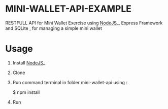 MINI-WALLET-API-EXAMPLE
=================

RESTFULL API for Mini Wallet Exercise using [NodeJS](https://github.com/sandhika/atm-cli/blob/v0.0.1/dist/commands/deposit.ts)_, Express Framework and SQLite , for managing a simple mini wallet

# Usage

1. Install [NodeJS](https://github.com/sandhika/atm-cli/blob/v0.0.1/dist/commands/deposit.ts)_
2. Clone 
2. Run command terminal in folder mini-wallet-api using :

    $ npm install

3. Run 